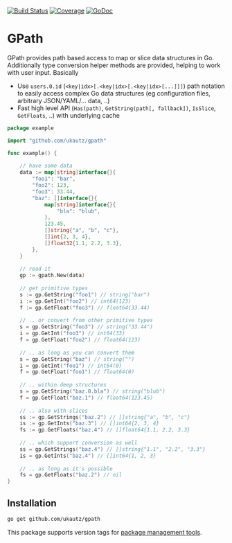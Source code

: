 [![Build Status](https://travis-ci.org/ukautz/gpath.svg?branch=master)](https://travis-ci.org/ukautz/gpath)
[![Coverage](http://gocover.io/_badge/github.com/ukautz/gpath?v=0.1.1)](http://gocover.io/github.com/ukautz/gpath)
[![GoDoc](https://godoc.org/github.com/ukautz/gpath?status.svg)](https://godoc.org/github.com/ukautz/gpath)

GPath
=====

GPath provides path based access to map or slice data structures in Go. Additionally type conversion helper methods are provided, helping to work with user input. Basically

* Use `users.0.id` (`<key|idx>[.<key|idx>[.<key|idx>[...]]]`) path notation to easily access complex Go data structures (eg configuration files, arbitrary JSON/YAML/... data, ..)
* Fast high level API (`Has(path)`, `GetString(path[, fallback])`, `IsSlice`, `GetFloats`, ..) with underlying cache

```go
package example

import "github.com/ukautz/gpath"

func example() {
	
	// have some data
	data := map[string]interface{}{
		"foo1": "bar",
		"foo2": 123,
		"foo3": 33.44,
		"baz": []interface{}{
			map[string]interface{}{
				"bla": "blub",
			},
			123.45,
			[]string{"a", "b", "c"},
			[]int{2, 3, 4},
			[]float32{1.1, 2.2, 3.3},
		},
	}
	
	// read it
	gp := gpath.New(data)
	
	// get primitive types
	s := gp.GetString("foo1") // string("bar")
	i := gp.GetInt("foo2") // int64(123)
	f := gp.GetFloat("foo3") // float64(33.44)
	
	// .. or convert from other primitive types
	s = gp.GetString("foo3") // string("33.44")
	i = gp.GetInt("foo3") // int64(33)
	f = gp.GetFloat("foo2") // float64(123)
	
	// .. as long as you can convert them
	s = gp.GetString("baz") // string("")
	i = gp.GetInt("foo1") // int64(0)
	f = gp.GetFloat("foo1") // float64(0)
	
	// .. within deep structures
	s = gp.GetString("baz.0.bla") // string("blub")
	f = gp.GetFloat("baz.1") // float64(123.45)
	
	// .. also with slices
	ss := gp.GetStrings("baz.2") // []string{"a", "b", "c"}
	is := gp.GetInts("baz.3") // []int64{2, 3, 4}
	fs := gp.GetFloats("baz.4") // []float64{1.1, 2.2, 3.3}
	
	// .. which support conversion as well
	ss = gp.GetStrings("baz.4") // []string{"1.1", "2.2", "3.3"}
	is = gp.GetInts("baz.4") // []int64{1, 2, 3}
	
	// .. as long as it's possible
	fs = gp.GetFloats("baz.2") // nil
}
```

Installation
------------

```bash
go get github.com/ukautz/gpath
```

This package supports version tags for [package management tools](https://github.com/golang/go/wiki/PackageManagementTools).